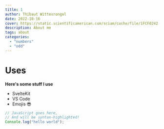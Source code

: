 ```yaml
---
title: 1
author: Thibaut Wittevrongel
date: 2022-10-16
cover: https://static.scientificamerican.com/sciam/cache/file/1FCF0242-35AD-4E97-9558FBD4278568CD_source.jpg
description: About me
tags: about
categories: 
  - "numbers"
  - "odd"
---
```


# Uses

**Here's some stuff I use**

- SvelteKit
- VS Code
- Emojis 😎

```js
// JavaScript goes here,
// And will be syntax-highlighted!
Console.log("hello world");
```